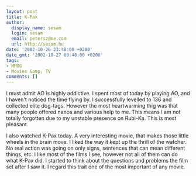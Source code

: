 ```yaml
---
layout: post
title: K-Pax
author:
  display_name: sesam
  login: sesam
  email: petersz@me.com
  url: http://sesam.hu
date: '2002-10-26 23:48:00 +0200'
date_gmt: '2002-10-27 00:48:00 +0200'
tags:
- MMOG
- Movies &amp; TV
comments: []
---
```


I must admit AO is highly addictive. I spent most of today by playing AO, and I haven't noticed the time flying by. I successfully levelled to 136 and collected elite dog-tags. However the most heartwarming thig was that many people offered nanos and various help to me. This means I am not totally forgotten due to my unstable presence on Rubi-Ka. This is most pleasant.

I also watched K-Pax today. A very interesting movie, that makes those little wheels in the brain move. I liked the way it kept up the thrill of the watcher. No real action was going on only signs, sentences that can mean different things, etc. I like most of the films I see, however not all of them can do what K-Pax did. I started to think about the questions and problems the film set after I saw it. I regard this trait one of the most important of any movie.
